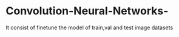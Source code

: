 # Convolution-Neural-Networks-
It consist of finetune the model of train,val and test image datasets

